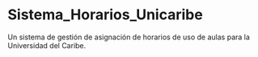 # Sistema_Horarios_Unicaribe
Un sistema de gestión de asignación de horarios de uso de aulas para la Universidad del Caribe.
